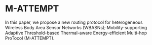 # M-ATTEMPT
In this paper, we propose a new routing protocol for heterogeneous Wireless Body Area Sensor Networks (WBASNs); Mobility-supporting Adaptive Threshold-based Thermal-aware Energy-efficient Multi-hop ProTocol (M-ATTEMPT). 
